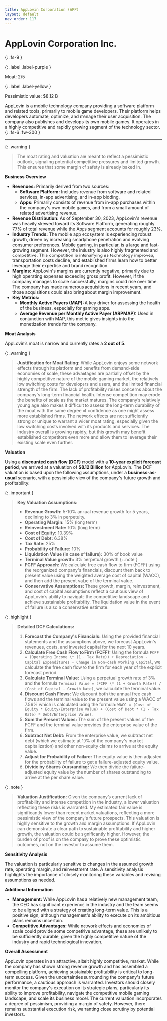 ```yaml
---
title: AppLovin Corporation (APP)
layout: default
nav_order: 117
---
```


# AppLovin Corporation Inc.
{: .fs-9 }

{: .label .label-purple }

Moat: 2/5

{: .label .label-yellow }

Pessimistic value: $8.12 B

AppLovin is a mobile technology company providing a software platform and related tools, primarily to mobile game developers. Their platform helps developers automate, optimize, and manage their user acquisition. The company also publishes and develops its own mobile games.  It operates in a highly competitive and rapidly growing segment of the technology sector.
{: .fs-6 .fw-300 }

---

{: .warning } 
>The moat rating and valuation are meant to reflect a pessimistic outlook, signaling potential competitive pressures and limited growth. This ensures that some margin of safety is already baked in.

**Business Overview**

* **Revenues:** Primarily derived from two sources:
    * **Software Platform:** Includes revenue from software and related services, in-app advertising, and in-app bidding. 
    * **Apps:** Primarily consists of revenue from in-app purchases within the company's own mobile games, and from a small amount of related advertising revenue.
* **Revenue Distribution:** As of September 30, 2023, AppLovin's revenue was heavily skewed toward its Software Platform, generating roughly 77% of total revenue while the Apps segment accounts for roughly 23%.
* **Industry Trends:** The mobile app ecosystem is experiencing robust growth, driven by increasing smartphone penetration and evolving consumer preferences. Mobile gaming, in particular, is a large and fast-growing segment. However, the industry is also highly fragmented and competitive. This competition is intensifying as technology improves, transportation costs decline, and established firms learn how to better leverage their expertise and brand recognition.
* **Margins:** AppLovin's margins are currently negative, primarily due to high operating expenses exceeding gross profit. However, if the company manages to scale successfully, margins could rise over time. The company has made numerous acquisitions in recent years, and those acquisitions could also bring about margin improvement.
* **Key Metrics:** 
    * **Monthly Active Payers (MAP):** A key driver for assessing the health of the business, especially for gaming apps.
    * **Average Revenue per Monthly Active Payer (ARPMAP):** Used in conjunction with MAP, this metric gives insights into the monetization trends for the company.


**Moat Analysis**

AppLovin’s moat is narrow and currently rates a **2 out of 5**.

{: .warning }
> **Justification for Moat Rating:** While AppLovin enjoys some network effects through its platform and benefits from demand-side economies of scale, these advantages are partially offset by the highly competitive nature of the mobile gaming market, the relatively low switching costs for developers and users, and the limited financial strength of the firm. The lack of profitability raises concerns about the company's long-term financial health.  Intense competition may erode the benefits of scale as the market matures. The company’s relatively young age also makes it difficult to assess the long-term durability of the moat with the same degree of confidence as one might assess more established firms. The network effects are not sufficiently strong or unique to warrant a wider moat rating, especially given the low switching costs involved with its products and services. The industry overall is growing rapidly, but this growth may benefit established competitors even more and allow them to leverage their existing scale even further.


**Valuation**

Using a **discounted cash flow (DCF)** model with a **10-year explicit forecast period**, we arrived at a valuation of **$8.12 Billion** for AppLovin. The DCF valuation is based upon the following assumptions, under a **business-as-usual** scenario, with a pessimistic view of the company's future growth and profitability:

{: .important }
> **Key Valuation Assumptions:**
> * **Revenue Growth:** 5-10% annual revenue growth for 5 years, declining to 3% in perpetuity.
> * **Operating Margin:** 15% (long term)
> * **Reinvestment Rate:** 10% (long term)
> * **Cost of Equity:** 10.39%
> * **Cost of Debt:** 6.38%
> * **Tax Rate:** 25%
> * **Probability of Failure:** 10%
> * **Liquidation Value (in case of failure):** 30% of book value
> * **Terminal Value growth:** 3% perpetual growth
{: .note }
> * **FCFF Approach:** We calculate free cash flow to firm (FCFF) using the reorganized company's financials, discount them back to present value using the weighted average cost of capital (WACC), and then add the present value of the terminal value.
> * **Conservative Assumptions:** These growth, margin, reinvestment, and cost of capital assumptions reflect a cautious view of AppLovin’s ability to navigate the competitive landscape and achieve sustainable profitability.  The liquidation value in the event of failure is also a conservative estimate.


{: .highlight }
> **Detailed DCF Calculations:**
>
> 1. **Forecast the Company's Financials:** Using the provided financial statements and the assumptions above, we forecast AppLovin's revenues, costs, and invested capital for the next 10 years.
> 2. **Calculate Free Cash Flow to Firm (FCFF):** Using the formula `FCFF = (Operating Income \* (1 - Tax Rate)) + Depreciation - Capital Expenditures - Change in Non-cash Working Capital`, we calculate the free cash flow to the firm for each year of the explicit forecast period.
> 3. **Calculate Terminal Value:** Using a perpetual growth rate of 3%  and the formula `Terminal Value = (FCFF \* (1 + Growth Rate)) / (Cost of Capital - Growth Rate)`, we calculate the terminal value.
> 4. **Discount Cash Flows:** We discount both the annual free cash flows and the terminal value to the present value using a WACC of 7.56% which is calculated using the formula: `WACC = (Cost of Equity * Equity/Enterprise Value) + (Cost of Debt * (1 - Tax Rate) * Debt/Enterprise Value)`.
> 5. **Sum the Present Values:** The sum of the present values of the FCFF and the terminal value provides the enterprise value of the firm.
> 6. **Subtract Net Debt:**  From the enterprise value, we subtract net debt (which we estimate at 10% of the company's market capitalization) and other non-equity claims to arrive at the equity value.
> 7. **Adjust for Probability of Failure:** The equity value is then adjusted for the probability of failure to get a failure-adjusted equity value. 
> 8. **Divide by Shares Outstanding:** We then divide the failure-adjusted equity value by the number of shares outstanding to arrive at the per share value.


{: .note }
> **Valuation Justification:**  Given the company’s current lack of profitability and intense competition in the industry, a lower valuation reflecting these risks is warranted. My estimated fair value is significantly lower than recent market valuations, reflecting a more pessimistic view of the company's future prospects.  This valuation is highly sensitive to the growth and margin assumptions. If AppLovin can demonstrate a clear path to sustainable profitability and higher growth, the valuation could be significantly higher. However, the burden of proof is on the company to prove these optimistic outcomes, not on the investor to assume them.

**Sensitivity Analysis**

The valuation is particularly sensitive to changes in the assumed growth rate, operating margin, and reinvestment rate.  A sensitivity analysis highlights the importance of closely monitoring these variables and revising assumptions as needed.


**Additional Information**

* **Management:**  While AppLovin has a relatively new management team, the CEO has significant experience in the industry and the team seems to be aligned with a strategy of creating long-term value. This is a positive sign, although management's ability to execute on its ambitious plans remains uncertain.
* **Competitive Advantages:** While network effects and economies of scale could provide some competitive advantage, these are unlikely to be sufficiently durable, given the highly competitive nature of the industry and rapid technological innovation.


**Overall Assessment**

AppLovin operates in an attractive, albeit highly competitive, market.  While the company has shown strong revenue growth and has assembled a compelling platform, achieving sustainable profitability is critical to long-term success. Given the uncertainties surrounding the company's future performance, a cautious approach is warranted. Investors should closely monitor the company's execution on its strategic plans, particularly its ability to improve profitability, navigate the competitive mobile gaming landscape, and scale its business model. The current valuation incorporates a degree of pessimism, providing a margin of safety. However, there remains substantial execution risk, warranting close scrutiny by potential investors.
